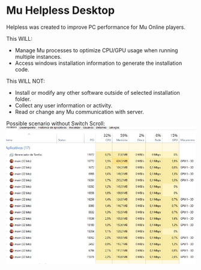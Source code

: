 # Mu Helpless Desktop

Helpless was created to improve PC performance for Mu Online players.

This WILL:
- Manage Mu processes to optimize CPU/GPU usage when running multiple instances.
- Access windows installation information to generate the installation code.

This WILL NOT:
- Install or modify any other software outside of selected installation folder.
- Collect any user information or activity.
- Read or change any Mu communication with server.

Possible scenario without Switch Scroll:
![image](taskmanager.jpg)
